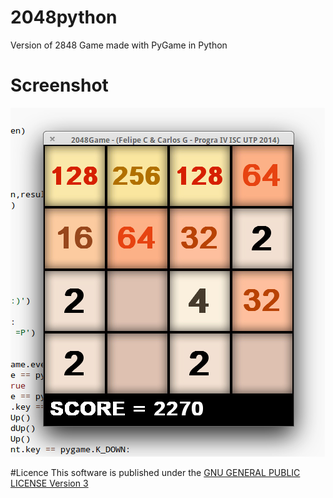 # 2048python
Version of 2848 Game made with PyGame in Python

# Screenshot
![Screenshot](screenshot-2048python.png)

#Licence
This software is published under the [GNU GENERAL PUBLIC LICENSE Version 3](LICENSE)
